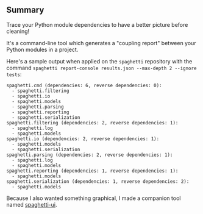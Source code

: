 ## Summary

Trace your Python module dependencies to have a better picture before cleaning!

It's a command-line tool which generates a "coupling report" between your Python modules in a project.

Here's a sample output when applied on the `spaghetti` repository with the command `spaghetti report-console results.json --max-depth 2 --ignore tests`:

```
spaghetti.cmd (dependencies: 6, reverse dependencies: 0):
  - spaghetti.filtering
  - spaghetti.io
  - spaghetti.models
  - spaghetti.parsing
  - spaghetti.reporting
  - spaghetti.serialization
spaghetti.filtering (dependencies: 2, reverse dependencies: 1):
  - spaghetti.log
  - spaghetti.models
spaghetti.io (dependencies: 2, reverse dependencies: 1):
  - spaghetti.models
  - spaghetti.serialization
spaghetti.parsing (dependencies: 2, reverse dependencies: 1):
  - spaghetti.log
  - spaghetti.models
spaghetti.reporting (dependencies: 1, reverse dependencies: 1):
  - spaghetti.models
spaghetti.serialization (dependencies: 1, reverse dependencies: 2):
  - spaghetti.models
```

Because I also wanted something graphical, I made a companion tool named [spaghetti-ui](/projects/spaghetti-ui).
